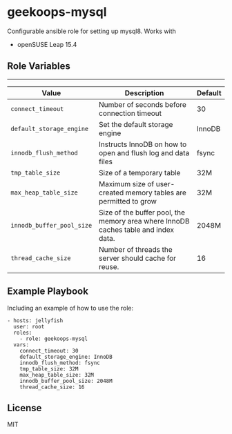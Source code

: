 # geekoops-mysql

Configurable ansible role for setting up mysql8. Works with

- openSUSE Leap 15.4

## Role Variables
--------------

 Value | Description | Default |
|-------|-------------|---------|
|`connect_timeout`| Number of seconds before connection timeout | 30 |
|`default_storage_engine`| Set the default storage engine | InnoDB |
|`innodb_flush_method`| Instructs InnoDB on how to open and flush log and data files | fsync |
|`tmp_table_size`| Size of a temporary table | 32M |
|`max_heap_table_size`| Maximum size of user-created memory tables are permitted to grow | 32M |
|`innodb_buffer_pool_size`| Size of the buffer pool, the memory area where InnoDB caches table and index data. | 2048M |
|`thread_cache_size`| Number of threads the server should cache for reuse. | 16 |

## Example Playbook

Including an example of how to use the role:

    - hosts: jellyfish
      user: root
      roles:
        - role: geekoops-mysql
      vars:
        connect_timeout: 30
        default_storage_engine: InnoDB
        innodb_flush_method: fsync
        tmp_table_size: 32M
        max_heap_table_size: 32M
        innodb_buffer_pool_size: 2048M
        thread_cache_size: 16

## License

MIT
